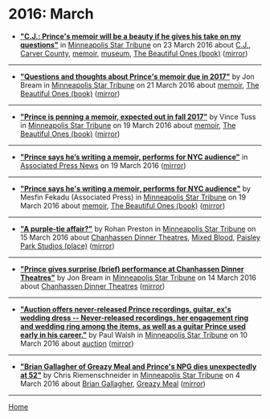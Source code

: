 # 2016: March

 - [**"C.J.: Prince's memoir will be a beauty if he gives his take on my questions"**](http://www.startribune.com/c-j-prince-s-memoir-will-be-a-beauty-if-he-gives-his-take-on-my-questions/373295271/) in [Minneapolis Star Tribune](http://www.startribune.com/) on 23 March 2016 about [C.J.](../../topics/c-j/index.md), [Carver County](../../topics/carver-county/index.md), [memoir](../../topics/memoir/index.md), [museum](../../topics/museum/index.md), [The Beautiful Ones (book)](../../topics/book/the-beautiful-ones/index.md) ([mirror](https://web.archive.org/web/*/http://www.startribune.com/c-j-prince-s-memoir-will-be-a-beauty-if-he-gives-his-take-on-my-questions/373295271/))

----

 - [**"Questions and thoughts about Prince's memoir due in 2017"**](http://www.startribune.com/questions-and-thoughts-about-prince-s-memoir-due-in-2017/372901571/) by Jon Bream in [Minneapolis Star Tribune](http://www.startribune.com/) on 21 March 2016 about [memoir](../../topics/memoir/index.md), [The Beautiful Ones (book)](../../topics/book/the-beautiful-ones/index.md) ([mirror](https://web.archive.org/web/*/http://www.startribune.com/questions-and-thoughts-about-prince-s-memoir-due-in-2017/372901571/))

----

 - [**"Prince is penning a memoir, expected out in fall 2017"**](http://www.startribune.com/prince-is-penning-a-memoir-expected-out-in-2017/372624071/) by Vince Tuss in [Minneapolis Star Tribune](http://www.startribune.com/) on 19 March 2016 about [memoir](../../topics/memoir/index.md), [The Beautiful Ones (book)](../../topics/book/the-beautiful-ones/index.md) ([mirror](https://web.archive.org/web/*/http://www.startribune.com/prince-is-penning-a-memoir-expected-out-in-2017/372624071/))

----

 - [**"Prince says he’s writing a memoir, performs for NYC audience"**](https://apnews.com/d3224f63097842a7a4a8c9e7705ede02) in [Associated Press News](https://apnews.com/) on 19 March 2016 ([mirror](https://web.archive.org/web/*/https://apnews.com/d3224f63097842a7a4a8c9e7705ede02))

----

 - [**"Prince says he's writing a memoir, performs for NYC audience"**](http://www.startribune.com/pop-star-prince-writing-a-memoir-to-be-released-next-year/372627011/) by Mesfin Fekadu (Associated Press) in [Minneapolis Star Tribune](http://www.startribune.com/) on 19 March 2016 about [memoir](../../topics/memoir/index.md), [The Beautiful Ones (book)](../../topics/book/the-beautiful-ones/index.md) ([mirror](https://web.archive.org/web/*/http://www.startribune.com/pop-star-prince-writing-a-memoir-to-be-released-next-year/372627011/))

----

 - [**"A purple-tie affair?"**](http://www.startribune.com/a-purple-tie-affair/372125381/) by Rohan Preston in [Minneapolis Star Tribune](http://www.startribune.com/) on 15 March 2016 about [Chanhassen Dinner Theatres](../../topics/chanhassen-dinner-theatres/index.md), [Mixed Blood](../../topics/mixed-blood/index.md), [Paisley Park Studios (place)](../../topics/place/paisley-park-studios/index.md) ([mirror](https://web.archive.org/web/*/http://www.startribune.com/a-purple-tie-affair/372125381/))

----

 - [**"Prince gives surprise (brief) performance at Chanhassen Dinner Theatres"**](http://www.startribune.com/prince-gives-surprise-brief-performance-at-chanhassen-dinner-theatres/371944961/) by Jon Bream in [Minneapolis Star Tribune](http://www.startribune.com/) on 14 March 2016 about [Chanhassen Dinner Theatres](../../topics/chanhassen-dinner-theatres/index.md) ([mirror](https://web.archive.org/web/*/http://www.startribune.com/prince-gives-surprise-brief-performance-at-chanhassen-dinner-theatres/371944961/))

----

 - [**"Auction offers never-released Prince recordings, guitar, ex's wedding dress -- Never-released recordings, her engagement ring and wedding ring among the items, as well as a guitar Prince used early in his career."**](http://www.startribune.com/prince-s-ex-wife-first-manager-putting-prized-memorabilia-up-for-auction/371654961/) by Paul Walsh in [Minneapolis Star Tribune](http://www.startribune.com/) on 10 March 2016 about [auction](../../topics/auction/index.md) ([mirror](https://web.archive.org/web/*/http://www.startribune.com/prince-s-ex-wife-first-manager-putting-prized-memorabilia-up-for-auction/371654961/))

----

 - [**"Brian Gallagher of Greazy Meal and Prince's NPG dies unexpectedly at 52"**](http://www.startribune.com/brian-gallagher-of-greazy-meal-and-prince-s-npg-dies-unexpectedly-at-52/371095321/) by Chris Riemenschneider in [Minneapolis Star Tribune](http://www.startribune.com/) on 4 March 2016 about [Brian Gallagher](../../topics/brian-gallagher/index.md), [Greazy Meal](../../topics/greazy-meal/index.md) ([mirror](https://web.archive.org/web/*/http://www.startribune.com/brian-gallagher-of-greazy-meal-and-prince-s-npg-dies-unexpectedly-at-52/371095321/))

----

[Home](./)
